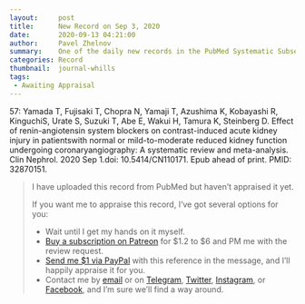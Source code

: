 ```yaml
---
layout:     post
title:      New Record on Sep 3, 2020
date:       2020-09-13 04:21:00
author:     Pavel Zhelnov
summary:    One of the daily new records in the PubMed Systematic Subset indexed by Sep 3, 2020.
categories: Record
thumbnail:  journal-whills
tags:
 - Awaiting Appraisal
---
```


57: Yamada T, Fujisaki T, Chopra N, Yamaji T, Azushima K, Kobayashi R, KinguchiS, Urate S, Suzuki T, Abe E, Wakui H, Tamura K, Steinberg D. Effect of renin-angiotensin system blockers on contrast-induced acute kidney injury in patientswith normal or mild-to-moderate reduced kidney function undergoing coronaryangiography: A systematic review and meta-analysis. Clin Nephrol. 2020 Sep 1.doi: 10.5414/CN110171. Epub ahead of print. PMID: 32870151.


> I have uploaded this record from PubMed but haven’t appraised it yet.
>
> If you want me to appraise this record, I’ve got several options for you:
> * Wait until I get my hands on it myself.
> * [Buy a subscription on Patreon](https://patreon.com/zheln) for $1.2 to $6 and PM me with the review request.
> * [Send me $1 via PayPal](https://paypal.me/pjelnov) with this reference in the message, and I’ll happily appraise it for you.
> * Contact me by [email](mailto:pavel@zheln.com) or on [Telegram](https://t.me/drzhelnov), [Twitter](https://twitter.com/drzhelnov), [Instagram](https://instagram.com/igzheln), or [Facebook](https://facebook.com/drzhelnov), and I’m sure we’ll find a way around.
